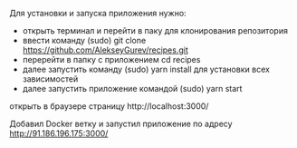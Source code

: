 Для установки и запуска приложения нужно:

- открыть терминал и перейти в паку для клонирования репозитория
- ввести команду (sudo) git clone https://github.com/AlekseyGurev/recipes.git
- перерейти в папку с приложением cd recipes
- далее запустить команду (sudo) yarn install для установки всех зависимостей
- далее запустить приложение командой (sudo) yarn start

открыть в браузере страницу http://localhost:3000/


Добавил Docker ветку и запустил приложение по адресу http://91.186.196.175:3000/
